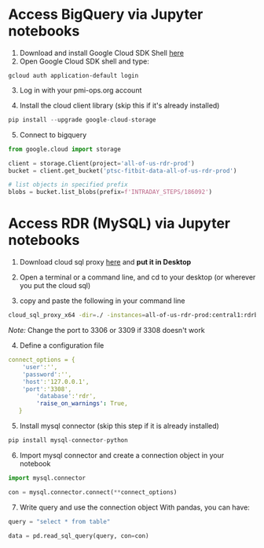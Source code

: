 # Access BigQuery via Jupyter notebooks
1. Download and install Google Cloud SDK Shell [here](https://cloud.google.com/sdk/docs/downloads-interactive#windows)
2. Open Google Cloud SDK shell and type:
```
gcloud auth application-default login
```
3. Log in with your pmi-ops.org account

4. Install the cloud client library (skip this if it's already installed)
```python
pip install --upgrade google-cloud-storage
```
5. Connect to bigquery
```python
from google.cloud import storage

client = storage.Client(project='all-of-us-rdr-prod')
bucket = client.get_bucket('ptsc-fitbit-data-all-of-us-rdr-prod')

# list objects in specified prefix
blobs = bucket.list_blobs(prefix=f'INTRADAY_STEPS/186092')
```



# Access RDR (MySQL) via Jupyter notebooks
1. Download cloud sql proxy [here](https://cloud.google.com/sql/docs/mysql/connect-admin-proxy) and **put it in Desktop**

2. Open a terminal or a command line, and cd to your desktop (or wherever you put the cloud sql)
   
3. copy and paste the following in your command line
```bash
cloud_sql_proxy_x64 -dir=./ -instances=all-of-us-rdr-prod:central1:rdrbackupdb-c=tcp:3308
```
*Note:* Change the port to 3306 or 3309 if 3308 doesn't work

4. Define a configuration file
```yaml
connect_options = {
	'user':'',
	'password':'',
	'host':'127.0.0.1',
	'port':'3308',
    	'database':'rdr',
    	'raise_on_warnings': True,
   }
```
5. Install mysql connector (skip this step if it is already installed)
```python
pip install mysql-connector-python
```

6. Import mysql connector and create a connection object in your notebook
```python
import mysql.connector

con = mysql.connector.connect(**connect_options)
```

7. Write query and use the connection object
With pandas, you can have:
```python
query = "select * from table"

data = pd.read_sql_query(query, con=con)
```

